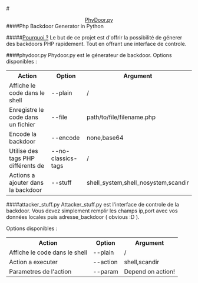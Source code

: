 #<u><center>PhyDoor.py</center></u>
####Php Backdoor Generator in Python

#####<u>Pourquoi ?</u>
Le but de ce projet est d'offrir la possibilité de génerer des backdoors PHP rapidement. Tout en offrant une interface de controle.

####phydoor.py
Phydoor.py est le génerateur de backdoor.
Options disponibles : 
<table>
<tr><th>Action</th><th>Option</th><th>Argument</th></tr>
<tr><td>Affiche le code dans le shell</td><td>--plain</td><td>/</td></tr>
<tr><td>Enregistre le code dans un fichier</td><td>--file</td><td>path/to/file/filename.php</td></tr>
<tr><td>Encode la backdoor</td><td>--encode</td><td>none,base64</td></tr>
<tr><td>Utilise des tags PHP différents de <?php ?></td><td>--no-classics-tags</td><td>/</td></tr>
<tr><td>Actions a ajouter dans la backdoor</td><td>--stuff</td><td>shell_system,shell_nosystem,scandir</td></tr>
</table>

####attacker_stuff.py
Attacker_stuff.py est l'interface de controle de la backdoor.
Vous devez simplement remplir les champs ip,port avec vos données locales puis adresse_backdoor ( obvious :D ).

Options disponibles : 
<table>
<tr><th>Action</th><th>Option</th><th>Argument</th></tr>
<tr><td>Affiche le code dans le shell</td><td>--plain</td><td>/</td></tr>
<tr><td>Action a executer</td><td>--action</td><td>shell,scandir</td></tr>
<tr><td>Parametres de l'action</td><td>--param</td><td>Depend on action!</td></tr>
</table>
